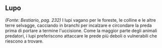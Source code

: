 ## **Lupo**

_(Fonte: Bestiario, pag. 232)_ I lupi vagano per le foreste, le colline e le
altre terre selvagge, cacciando in branchi per incalzare e circondare la preda
prima di portare a termine l'uccisione. Come la maggior parte degli animali
predatori, i lupi preferiscono attaccare le prede più deboli o vulnerabili che
riescono a trovare.
